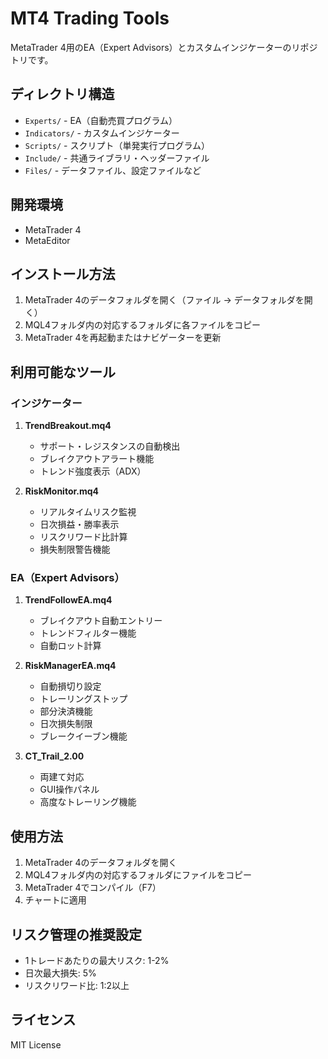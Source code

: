 # MT4 Trading Tools

MetaTrader 4用のEA（Expert Advisors）とカスタムインジケーターのリポジトリです。

## ディレクトリ構造

- `Experts/` - EA（自動売買プログラム）
- `Indicators/` - カスタムインジケーター
- `Scripts/` - スクリプト（単発実行プログラム）
- `Include/` - 共通ライブラリ・ヘッダーファイル
- `Files/` - データファイル、設定ファイルなど

## 開発環境

- MetaTrader 4
- MetaEditor

## インストール方法

1. MetaTrader 4のデータフォルダを開く（ファイル → データフォルダを開く）
2. MQL4フォルダ内の対応するフォルダに各ファイルをコピー
3. MetaTrader 4を再起動またはナビゲーターを更新

## 利用可能なツール

### インジケーター

1. **TrendBreakout.mq4**
   - サポート・レジスタンスの自動検出
   - ブレイクアウトアラート機能
   - トレンド強度表示（ADX）

2. **RiskMonitor.mq4**
   - リアルタイムリスク監視
   - 日次損益・勝率表示
   - リスクリワード比計算
   - 損失制限警告機能

### EA（Expert Advisors）

1. **TrendFollowEA.mq4**
   - ブレイクアウト自動エントリー
   - トレンドフィルター機能
   - 自動ロット計算

2. **RiskManagerEA.mq4**
   - 自動損切り設定
   - トレーリングストップ
   - 部分決済機能
   - 日次損失制限
   - ブレークイーブン機能

3. **CT_Trail_2.00**
   - 両建て対応
   - GUI操作パネル
   - 高度なトレーリング機能

## 使用方法

1. MetaTrader 4のデータフォルダを開く
2. MQL4フォルダ内の対応するフォルダにファイルをコピー
3. MetaTrader 4でコンパイル（F7）
4. チャートに適用

## リスク管理の推奨設定

- 1トレードあたりの最大リスク: 1-2%
- 日次最大損失: 5%
- リスクリワード比: 1:2以上

## ライセンス

MIT License